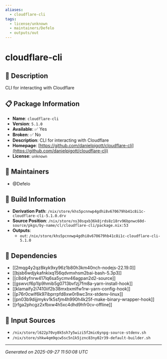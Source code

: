 ```yaml
---
aliases:
  - cloudflare-cli
tags:
  - license/unknown
  - maintainers/Defelo
  - outputs/out
---
```


# cloudflare-cli

## 📝 Description

CLI for interacting with Cloudflare

## 📋 Package Information

- **Name**: `cloudflare-cli`
- **Version**: `5.1.0`
- **Available**: ✅ Yes
- **Broken**: ✅ No
- **Description**: CLI for interacting with Cloudflare
- **Homepage**: [https://github.com/danielpigott/cloudflare-cli](https://github.com/danielpigott/cloudflare-cli)
- **License**: `unknown`
## 👥 Maintainers

- @Defelo


## 🔧 Build Information

- **Derivation Path**: `/nix/store/khs5pcnnwp4gdhi8v670679hb41c8i1c-cloudflare-cli-5.1.0.drv`
- **Source Position**: `/nix/store/ns30sqxb36k8jrds8z18rv96bpnwc60d-source/pkgs/by-name/cl/cloudflare-cli/package.nix:53`
- **Outputs**:
  - `out`:  `/nix/store/khs5pcnnwp4gdhi8v670679hb41c8i1c-cloudflare-cli-5.1.0`

## 🔗 Dependencies

- [[2mqg4y2qz8kyk9xy96z1b80h3km40nch-nodejs-22.19.0]]
- [[bjsb6wdjykafnkixq156qdvmxhsm2bai-bash-5.3p3]]
- [[c8d4yfnrw417lq6sa5ycmv46agpan2d2-source]]
- [[gswvcf6p1lp9hmib5g0713bvfzj7fm8a-yarn-install-hook]]
- [[klamaify2i7410iif2b38mxbxmlfw1rw-yarn-config-hook]]
- [[p76r0cwlf6k97ibprrpfd8xw0r8wc3nx-stdenv-linux]]
- [[pn03b9dijjmykv1k5sfjm4h990h4k25f-make-binary-wrapper-hook]]
- [[rfga2phcgz2xfbxw4h5xc4dhd9hfr0cv-offline]]

## 📁 Input Sources

- `/nix/store/l622p70vy8k5sh7y5wizi5f2mic6ynpg-source-stdenv.sh`
- `/nix/store/shkw4qm9qcw5sc5n1k5jznc83ny02r39-default-builder.sh`

---
*Generated on 2025-09-27 11:50:08 UTC*
